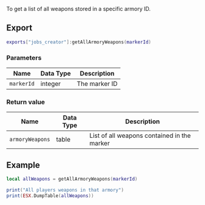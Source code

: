 To get a list of all weapons stored in a specific armory ID.

## Export
``` lua
exports["jobs_creator"]:getAllArmoryWeapons(markerId)
```

### Parameters

| Name    | Data Type | Description                 |
| -                 | -         | -                 |
| `markerId`        | integer   | The marker ID     |

### Return value
| Name              | Data Type | Description                                   |
| -                 | -         | -                                             |
| `armoryWeapons`   | table     | List of all weapons contained in the marker   |

## Example
``` lua
local allWeapons = getAllArmoryWeapons(markerId)

print("All players weapons in that armory")
print(ESX.DumpTable(allWeapons))
```